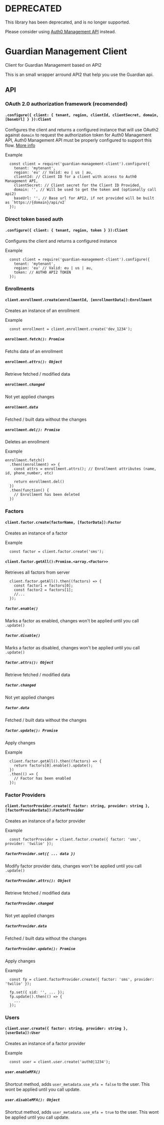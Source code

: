 # DEPRECATED

This library has been deprecated, and is no longer supported.

Please consider using [Auth0 Management API](https://auth0.com/docs/api/management/v2) instead.

# Guardian Management Client
Client for Guardian Management based on API2

This is an small wrapper arround API2 that help you use the Guardian api.

## API

### OAuth 2.0 authorization framework (recomended)
#### `.configure({ client: { tenant, region, clientId, clientSecret, domain, [baseUrl] } }):Client`
Configures the client and returns a configured instance that will use
OAuth2 against `domain` to request the authorization token for
Auth0 Management API, Auth0 Management API must be properly configured
to support this flow. [More info](https://auth0.com/docs/api-auth) 

Example
```
  const client = require('guardian-management-client').configure({
    tenant: 'mytenant',
    region: 'eu' // Valid: eu | us | au,
    clientId: // Client ID for a client with access to Auth0 Management API,
    clientSecret: // Client secret for the Client ID Provided,
    domain: '', // Will be used to get the token and (optionally call api2)
    baseUrl: '', // Base url for API2, if not provided will be built as `https://{domain}/api/v2`
  });
```

### Direct token based auth
#### `.configure({ client: { tenant, region, token } }):Client`
Configures the client and returns a configured instance

Example
```
  const client = require('guardian-management-client').configure({
    tenant: 'mytenant',
    region: 'eu' // Valid: eu | us | au,
    token: // AUTH0 API2 TOKEN
  });
```

### Enrollments
#### `client.enrollment.create(enrollmentId, [enrollmentData]):Enrollment`
Creates an instance of an enrollment

Example
```
  const enrollment = client.enrollment.create('dev_1234');
```

##### `enrollment.fetch(): Promise`
Fetchs data of an enrollment

##### `enrollment.attrs(): Object`
Retrieve fetched / modified data

##### `enrollment.changed`
Not yet applied changes

##### `enrollment.data`
Fetched / built data without the changes

##### `enrollment.del(): Promise`
Deletes an enrollment

Example
```
enrollment.fetch()
  .then((enrollment) => {
    const attrs = enrollment.attrs(); // Enrollment attributes (name, id, phone_number, etc)

    return enrollment.del()
  })
  .then(function() {
    // Enrollment has been deleted
  })
```

### Factors
#### `client.factor.create(factorName, [factorData]):Factor`
Creates an instance of a factor

Example
```
  const factor = client.factor.create('sms');
```

#### `client.factor.getAll():Promise.<array.<Factor>>`
Retrieves all factors from server

```
  client.factor.getAll().then((factors) => {
    const factor1 = factors[0];
    const factor2 = factors[1];
    //...
  });
```

##### `factor.enable()`
Marks a factor as enabled, changes won't be applied until you call `.update()`

##### `factor.disable()`
Marks a factor as disabled, changes won't be applied until you call `.update()`

##### `factor.attrs(): Object`
Retrieve fetched / modified data

##### `factor.changed`
Not yet applied changes

##### `factor.data`
Fetched / built data without the changes

##### `factor.update(): Promise`
Apply changes

Example
```
  client.factor.getAll().then((factors) => {
    return factors[0].enable().update();
  })
  .then(() => {
    // Factor has been enabled
  });
```

### Factor Providers
#### `client.factorProvider.create({ factor: string, provider: string }, [factorProviderData]):FactorProvider`
Creates an instance of a factor provider

Example
```
  const factorProvider = client.factor.create({ factor: 'sms', provider: 'twilio' });
```

##### `factorProvider.set({ ... data })`
Modify factor provider data, changes won't be applied until you call `.update()`

##### `factorProvider.attrs(): Object`
Retrieve fetched / modified data

##### `factorProvider.changed`
Not yet applied changes

##### `factorProvider.data`
Fetched / built data without the changes

##### `factorProvider.update(): Promise`
Apply changes

Example
```
  const fp = client.factorProvider.create({ factor: 'sms', provider: 'twilio' });

  fp.set({ sid: '', ... });
  fp.update().then(() => {
    ...
  });
```

### Users
#### `client.user.create({ factor: string, provider: string }, [userData]):User`
Creates an instance of a factor provider

Example
```
  const user = client.user.create('auth0|1234');
```

##### `user.enableMFA()`
Shortcut method, adds `user_metadata.use_mfa = false` to the user. This wont be applied until you call update.

##### `user.disableMFA(): Object`
Shortcut method, adds `user_metadata.use_mfa = true` to the user. This wont be applied until you call update.
